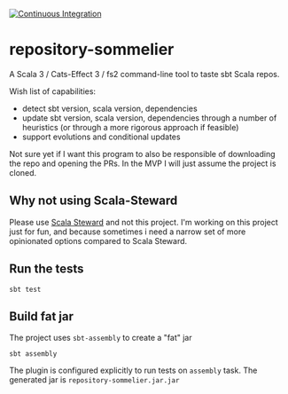 [![Continuous Integration](https://github.com/alessandrocandolini/repository-sommelier/actions/workflows/ci.yml/badge.svg)](https://github.com/alessandrocandolini/repository-sommelier/actions/workflows/ci.yml)

# repository-sommelier

A Scala 3 / Cats-Effect 3 / fs2 command-line tool to taste sbt Scala repos. 

Wish list of capabilities:
* detect sbt version, scala version, dependencies 
* update sbt version, scala version, dependencies through a number of heuristics (or through a more rigorous approach if feasible)
* support evolutions and conditional updates 

Not sure yet if I want this program to also be responsible of downloading the repo and opening the PRs. In the MVP I will just assume the project is cloned. 

## Why not using Scala-Steward

Please use [Scala Steward](https://github.com/scala-steward-org/scala-steward) and not this project. I'm working on this project just for fun, and because sometimes i need a narrow set of more opinionated options compared to Scala Steward. 

## Run the tests

```shell
sbt test
```

## Build fat jar 

The project uses `sbt-assembly` to create a "fat" jar
```
sbt assembly
```

The plugin is configured explicitly to run tests on `assembly` task. The generated jar is `repository-sommelier.jar.jar`
